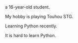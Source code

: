 a 16-year-old student. 
  
My hobby is playing Touhou STG.
  
Learning Python recently.

It is hard to learn Python.

